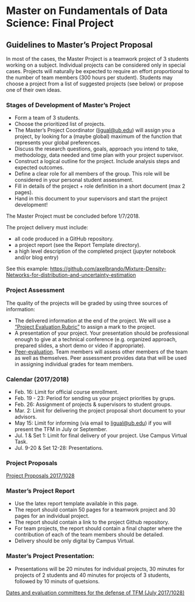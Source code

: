 # Master on Fundamentals of Data Science: Final Project

## Guidelines to Master’s Project Proposal

In most of the cases, the Master Project is a teamwork project of 3 students working on a subject. Individual projects can be 
considered only in special cases. Projects will naturally be expected to require an effort proportional to the number of team members (300 hours per student). Students may choose a project from a list of suggested projects (see below) or propose one of their own ideas. 

### Stages of Development of Master’s Project
+ Form a team of 3 students.
+ Choose the prioritized list of projects. 
+ The Master’s Project Coordinator (ligual@ub.edu) will assign you a project, by looking for a (maybe global) maximum of the function that represents your global preferences. 
+ Discuss the research questions, goals, approach you intend to take, methodology, data needed and time plan with your project supervisor.  
+ Construct a logical outline for the project. Include analysis steps and expected outcomes. 
+ Define a clear role for all members of the group. This role will be considered in your personal student assessment.  
+ Fill in details of the project + role definition in a short document (max 2 pages). 
+ Hand in this document to your supervisors and start the project development! 

The Master Project must be concluded before 1/7/2018. 

The project delivery must include:
+ all code produced in a GitHub repository.
+ a project report (see the Report Template directory). 
+ a high level description of the completed project (jupyter notebook and/or blog entry)

See this example: https://github.com/axelbrando/Mixture-Density-Networks-for-distribution-and-uncertainty-estimation

### Project Assessment
The quality of the projects will be graded by using three sources of information:
+ The delivered information at the end of the project.  We will use a [“Project Evaluation Rubric”](https://docs.google.com/spreadsheets/d/1g9foCpIxRSuA414hjeqWZNniJl_QC81W2x0P44_kngw/edit?usp=sharing) to assign a mark to the project.
+ A presentation of your project. Your presentation should be professional enough to give at a technical conference (e.g. organized approach, prepared slides, a short demo or video if appropriate). 
+ [Peer-evaluation](https://docs.google.com/document/d/1iYwW6xOXSaQ9ApzYHpk-GdLONF9VGV17rOod2ifFkQs/edit?usp=sharing). Team members will assess other members of the team as well as themselves. Peer assessment provides data that will be used in assigning individual grades for team members.

### Calendar (2017/2018)
+ Feb. 16: Limit for official course enrollment.
+ Feb. 19 - 23: Period for sending us your project priorities by grups. 
+ Feb. 26: Assignment of projects & supervisors to student groups.
+ Mar. 2: Limit for delivering the project proposal short document to your advisors.
+ May 15: Limit for informing (via email to ligual@ub.edu) if you will present the TFM in July or September.
+ Jul. 1 & Set 1: Limit for final delivery of your project. Use Campus Virtual Task.
+ Jul. 9-20 & Set 12-28: Presentations.

### Project Proposals

[Project Proposals 2017/1028](projects1718.md)

### Master’s Project Report

+ Use the latex report template available in this page.
+ The report should contain 50 pages for a teamwork project and 30 pages for an individual project.
+ The report should contain a link to the project Github repository.
+ For team projects, the report should contain a final chapter where the contribution of each of the team members should be detailed.
+ Delivery should be only digital by Campus Virtual.

### Master’s Project Presentation:

+ Presentations will be 20 minutes for individual projects, 30 minutes for projects of 2 students and 40 minutes for projects of 3 students, followed by 10 minuts of quetsions.

[Dates and evaluation committees for the defense of TFM (July 2017/1028)](1718-TFM-Defense-July.pdf)
